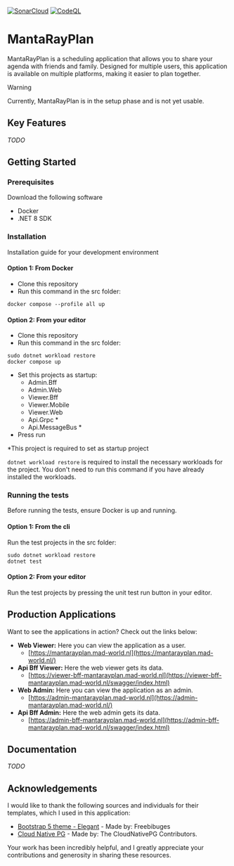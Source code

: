 [![SonarCloud](https://github.com/MadWorldNL/MantaRayPlan/actions/workflows/sonarqube.yaml/badge.svg)](https://github.com/MadWorldNL/MantaRayPlan/actions/workflows/sonarqube.yaml)
[![CodeQL](https://github.com/MadWorldNL/MantaRayPlan/actions/workflows/github-code-scanning/codeql/badge.svg)](https://github.com/MadWorldNL/MantaRayPlan/actions/workflows/github-code-scanning/codeql)

# MantaRayPlan 
MantaRayPlan is a scheduling application that allows you to share your agenda with friends and family. 
Designed for multiple users, this application is available on multiple platforms, making it easier to plan together.

> [!WARNING]
> Currently, MantaRayPlan is in the setup phase and is not yet usable.

## Key Features
*TODO*

## Getting Started
### Prerequisites
Download the following software
* Docker 
* .NET 8 SDK

### Installation
Installation guide for your development environment
#### Option 1: From Docker
* Clone this repository
* Run this command in the src folder:
```shell
docker compose --profile all up
```

#### Option 2: From your editor
* Clone this repository
* Run this command in the src folder:
```shell
sudo dotnet workload restore
docker compose up
```
* Set this projects as startup:
    * Admin.Bff
    * Admin.Web
    * Viewer.Bff
    * Viewer.Mobile
    * Viewer.Web
    * Api.Grpc *
    * Api.MessageBus *
* Press run

*This project is required to set as startup project

`dotnet workload restore` is required to install the necessary workloads for the project. You don't need to run this command if you have already installed the workloads.

### Running the tests
Before running the tests, ensure Docker is up and running.

#### Option 1: From the cli
Run the test projects in the src folder:
```shell
sudo dotnet workload restore
dotnet test
```

#### Option 2: From your editor
Run the test projects by pressing the unit test run button in your editor.

## Production Applications
Want to see the applications in action? Check out the links below:
* **Web Viewer:** Here you can view the application as a user.
  * [https://mantarayplan.mad-world.nl](https://mantarayplan.mad-world.nl/)
* **Api Bff Viewer:** Here the web viewer gets its data.
  * [https://viewer-bff-mantarayplan.mad-world.nl](https://viewer-bff-mantarayplan.mad-world.nl/swagger/index.html)
* **Web Admin:** Here you can view the application as an admin.
  * [https://admin-mantarayplan.mad-world.nl](https://admin-mantarayplan.mad-world.nl/)
* **Api Bff Admin:** Here the web admin gets its data.
  * [https://admin-bff-mantarayplan.mad-world.nl](https://admin-bff-mantarayplan.mad-world.nl/swagger/index.html)

## Documentation
*TODO*

## Acknowledgements
I would like to thank the following sources and individuals for their templates, which I used in this application:
- [Bootstrap 5 theme - Elegant](https://themewagon.com/themes/free-bootstrap-5-html-5-admin-dashboard-website-template-elegant/) - Made by: Freebibuges
- [Cloud Native PG](https://cloudnative-pg.io/) - Made by: The CloudNativePG Contributors.

Your work has been incredibly helpful, and I greatly appreciate your contributions and generosity in sharing these resources.